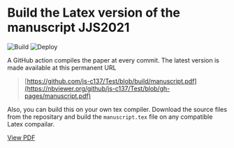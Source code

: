 # Build the Latex version of the manuscript JJS2021

![Build](https://github.com/js-c137/Test/actions/workflows/build.yml/badge.svg) 
![Deploy](https://github.com/js-c137/Test/actions/workflows/build.yml/badge.svg)
<!---![parameter](https://github.com/js-c137/JJS2021_preprint/actions/workflows/main.yml/badge.svg?branch=feature-1)--->


A GitHub action compiles the paper at every commit. The latest version is made available at this permanent URL

> [https://github.com/js-c137/Test/blob/build/manuscript.pdf](https://nbviewer.org/github/js-c137/Test/blob/gh-pages/manuscript.pdf)



Also, you can build this on your own tex compiler. Download the source files from the repositary
and build the `manuscript.tex` file on any compatible Latex compailar.

<a href="https://nbviewer.org/github/js-c137/Test/blob/gh-pages/manuscript.pdf">View PDF</a>
